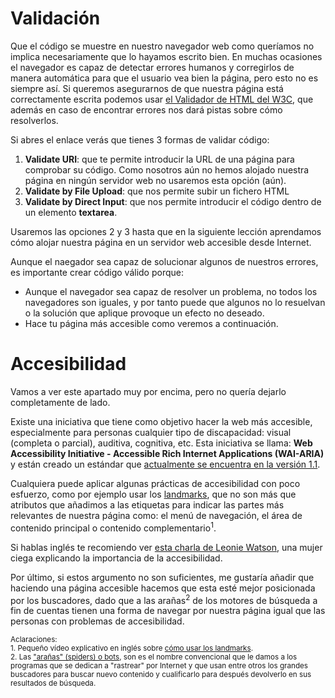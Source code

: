 # Validación

Que el código se muestre en nuestro navegador web como queríamos no implica necesariamente que lo hayamos escrito bien. En muchas ocasiones el navegador es capaz de detectar errores humanos y corregirlos de manera automática para que el usuario vea bien la página, pero esto no es siempre así. Si queremos asegurarnos de que nuestra página está correctamente escrita podemos usar [el Validador de HTML del W3C](https://validator.w3.org/), que además en caso de encontrar errores nos dará pistas sobre cómo resolverlos.

Si abres el enlace verás que tienes 3 formas de validar código:
1. **Validate URI**: que te permite introducir la URL de una página para comprobar su código. Como nosotros aún no hemos alojado nuestra página en ningún servidor web no usaremos esta opción (aún).
2. **Validate by File Upload**: que nos permite subir un fichero HTML
3. **Validate by Direct Input**: que nos permite introducir el código dentro de un elemento **textarea**.

Usaremos las opciones 2 y 3 hasta que en la siguiente lección aprendamos cómo alojar nuestra página en un servidor web accesible desde Internet.

Aunque el naegador sea capaz de solucionar algunos de nuestros errores, es importante crear código válido porque:
* Aunque el navegador sea capaz de resolver un problema, no todos los navegadores son iguales, y por tanto puede que algunos no lo resuelvan o la solución que aplique provoque un efecto no deseado.
* Hace tu página más accesible como veremos a continuación.

# Accesibilidad
Vamos a ver este apartado muy por encima, pero no quería dejarlo completamente de lado.

Existe una iniciativa que tiene como objetivo hacer la web más accesible, especialmente para personas cualquier tipo de discapacidad: visual (completa o parcial), auditiva, cognitiva, etc. Esta iniciativa se llama: **Web Accessibility Initiative - Accessible Rich Internet Applications (WAI-ARIA)** y están creado un estándar que [actualmente se encuentra en la versión 1.1](https://www.w3.org/TR/wai-aria-1.1/).

Cualquiera puede aplicar algunas prácticas de accesibilidad con poco esfuerzo, como por ejemplo usar los [landmarks](https://www.w3.org/TR/wai-aria-1.1/#landmark_roles), que no son más que atributos que añadimos a las etiquetas para indicar las partes más relevantes de nuestra página como: el menú de navegación, el área de contenido principal o contenido complementario<sup>1</sup>. 

Si hablas inglés te recomiendo ver [esta charla de Leonie Watson](https://www.youtube.com/watch?v=qdB8SRhqvFc), una mujer ciega explicando la importancia de la accesibilidad.

Por último, si estos argumento no son suficientes, me gustaría añadir que haciendo una página accesible hacemos que esta esté mejor posicionada por los buscadores, dado que a las arañas<sup>2</sup> de los motores de búsqueda a fin de cuentas tienen una forma de navegar por nuestra página igual que las personas con problemas de accesibilidad.

<small>Aclaraciones:</small><br>
<small>1. Pequeño vídeo explicativo en inglés sobre [cómo usar los landmarks](https://www.youtube.com/watch?v=o4xHfi4t9S0).</small><br>
<small>2. Las ["arañas" (spiders) o bots](https://es.wikipedia.org/wiki/Ara%C3%B1a_web), son es el nombre convencional que le damos a los programas que se dedican a "rastrear" por Internet y que usan entre otros los grandes buscadores para buscar nuevo contenido y cualificarlo para después devolverlo en sus resultados de búsqueda.</small><br>
